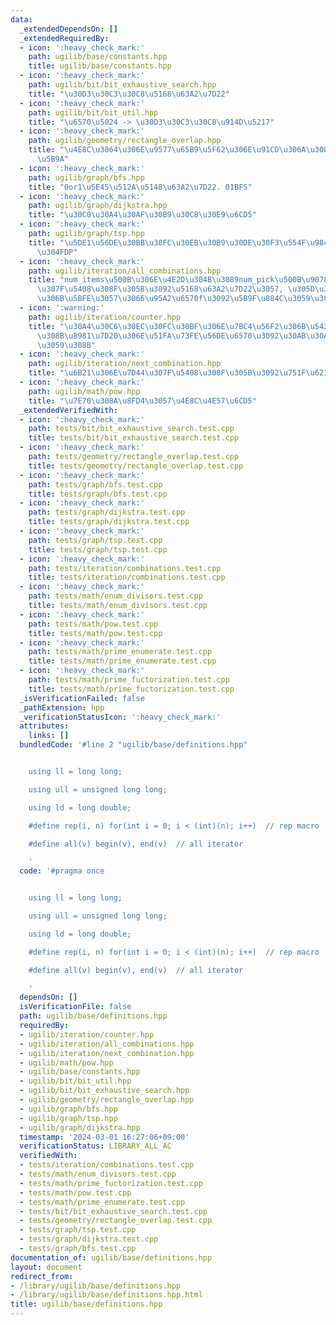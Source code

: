 ```yaml
---
data:
  _extendedDependsOn: []
  _extendedRequiredBy:
  - icon: ':heavy_check_mark:'
    path: ugilib/base/constants.hpp
    title: ugilib/base/constants.hpp
  - icon: ':heavy_check_mark:'
    path: ugilib/bit/bit_exhaustive_search.hpp
    title: "\u30D3\u30C3\u30C8\u5168\u63A2\u7D22"
  - icon: ':heavy_check_mark:'
    path: ugilib/bit/bit_util.hpp
    title: "\u6570\u5024 -> \u30D3\u30C3\u30C8\u914D\u5217"
  - icon: ':heavy_check_mark:'
    path: ugilib/geometry/rectangle_overlap.hpp
    title: "\u4E8C\u3064\u306E\u9577\u65B9\u5F62\u306E\u91CD\u306A\u308A\u3092\u5224\
      \u5B9A"
  - icon: ':heavy_check_mark:'
    path: ugilib/graph/bfs.hpp
    title: "0or1\u5E45\u512A\u5148\u63A2\u7D22. 01BFS"
  - icon: ':heavy_check_mark:'
    path: ugilib/graph/dijkstra.hpp
    title: "\u30C0\u30A4\u30AF\u30B9\u30C8\u30E9\u6CD5"
  - icon: ':heavy_check_mark:'
    path: ugilib/graph/tsp.hpp
    title: "\u5DE1\u56DE\u30BB\u30FC\u30EB\u30B9\u30DE\u30F3\u554F\u984C\u3092\u89E3\
      \u304FDP"
  - icon: ':heavy_check_mark:'
    path: ugilib/iteration/all_combinations.hpp
    title: "num_items\u500B\u306E\u4E2D\u304B\u3089num_pick\u500B\u9078\u3076\u7D44\
      \u307F\u5408\u308F\u305B\u3092\u5168\u63A2\u7D22\u3057, \u305D\u308C\u305E\u308C\
      \u306B\u5BFE\u3057\u3066\u95A2\u6570f\u3092\u5B9F\u884C\u3059\u308B"
  - icon: ':warning:'
    path: ugilib/iteration/counter.hpp
    title: "\u30A4\u30C6\u30EC\u30FC\u30BF\u306E\u7BC4\u56F2\u306B\u542B\u307E\u308C\
      \u308B\u8981\u7D20\u306E\u51FA\u73FE\u56DE\u6570\u3092\u30AB\u30A6\u30F3\u30C8\
      \u3059\u308B"
  - icon: ':heavy_check_mark:'
    path: ugilib/iteration/next_combination.hpp
    title: "\u6B21\u306E\u7D44\u307F\u5408\u308F\u305B\u3092\u751F\u6210\u3059\u308B"
  - icon: ':heavy_check_mark:'
    path: ugilib/math/pow.hpp
    title: "\u7E70\u308A\u8FD4\u3057\u4E8C\u4E57\u6CD5"
  _extendedVerifiedWith:
  - icon: ':heavy_check_mark:'
    path: tests/bit/bit_exhaustive_search.test.cpp
    title: tests/bit/bit_exhaustive_search.test.cpp
  - icon: ':heavy_check_mark:'
    path: tests/geometry/rectangle_overlap.test.cpp
    title: tests/geometry/rectangle_overlap.test.cpp
  - icon: ':heavy_check_mark:'
    path: tests/graph/bfs.test.cpp
    title: tests/graph/bfs.test.cpp
  - icon: ':heavy_check_mark:'
    path: tests/graph/dijkstra.test.cpp
    title: tests/graph/dijkstra.test.cpp
  - icon: ':heavy_check_mark:'
    path: tests/graph/tsp.test.cpp
    title: tests/graph/tsp.test.cpp
  - icon: ':heavy_check_mark:'
    path: tests/iteration/combinations.test.cpp
    title: tests/iteration/combinations.test.cpp
  - icon: ':heavy_check_mark:'
    path: tests/math/enum_divisors.test.cpp
    title: tests/math/enum_divisors.test.cpp
  - icon: ':heavy_check_mark:'
    path: tests/math/pow.test.cpp
    title: tests/math/pow.test.cpp
  - icon: ':heavy_check_mark:'
    path: tests/math/prime_enumerate.test.cpp
    title: tests/math/prime_enumerate.test.cpp
  - icon: ':heavy_check_mark:'
    path: tests/math/prime_fuctorization.test.cpp
    title: tests/math/prime_fuctorization.test.cpp
  _isVerificationFailed: false
  _pathExtension: hpp
  _verificationStatusIcon: ':heavy_check_mark:'
  attributes:
    links: []
  bundledCode: '#line 2 "ugilib/base/definitions.hpp"


    using ll = long long;

    using ull = unsigned long long;

    using ld = long double;

    #define rep(i, n) for(int i = 0; i < (int)(n); i++)  // rep macro

    #define all(v) begin(v), end(v)  // all iterator

    '
  code: '#pragma once


    using ll = long long;

    using ull = unsigned long long;

    using ld = long double;

    #define rep(i, n) for(int i = 0; i < (int)(n); i++)  // rep macro

    #define all(v) begin(v), end(v)  // all iterator

    '
  dependsOn: []
  isVerificationFile: false
  path: ugilib/base/definitions.hpp
  requiredBy:
  - ugilib/iteration/counter.hpp
  - ugilib/iteration/all_combinations.hpp
  - ugilib/iteration/next_combination.hpp
  - ugilib/math/pow.hpp
  - ugilib/base/constants.hpp
  - ugilib/bit/bit_util.hpp
  - ugilib/bit/bit_exhaustive_search.hpp
  - ugilib/geometry/rectangle_overlap.hpp
  - ugilib/graph/bfs.hpp
  - ugilib/graph/tsp.hpp
  - ugilib/graph/dijkstra.hpp
  timestamp: '2024-03-01 16:27:06+09:00'
  verificationStatus: LIBRARY_ALL_AC
  verifiedWith:
  - tests/iteration/combinations.test.cpp
  - tests/math/enum_divisors.test.cpp
  - tests/math/prime_fuctorization.test.cpp
  - tests/math/pow.test.cpp
  - tests/math/prime_enumerate.test.cpp
  - tests/bit/bit_exhaustive_search.test.cpp
  - tests/geometry/rectangle_overlap.test.cpp
  - tests/graph/tsp.test.cpp
  - tests/graph/dijkstra.test.cpp
  - tests/graph/bfs.test.cpp
documentation_of: ugilib/base/definitions.hpp
layout: document
redirect_from:
- /library/ugilib/base/definitions.hpp
- /library/ugilib/base/definitions.hpp.html
title: ugilib/base/definitions.hpp
---
```

